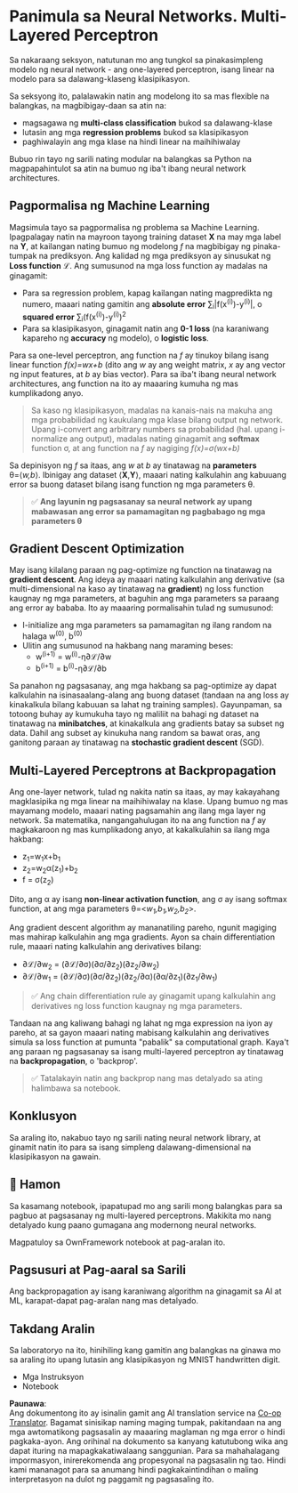 <!--
CO_OP_TRANSLATOR_METADATA:
{
  "original_hash": "df98b2c59f87d8543135301e87969f70",
  "translation_date": "2025-05-20T02:24:28+00:00",
  "source_file": "15-rag-and-vector-databases/data/own_framework.md",
  "language_code": "tl"
}
-->
# Panimula sa Neural Networks. Multi-Layered Perceptron

Sa nakaraang seksyon, natutunan mo ang tungkol sa pinakasimpleng modelo ng neural network - ang one-layered perceptron, isang linear na modelo para sa dalawang-klaseng klasipikasyon.

Sa seksyong ito, palalawakin natin ang modelong ito sa mas flexible na balangkas, na magbibigay-daan sa atin na:

* magsagawa ng **multi-class classification** bukod sa dalawang-klase
* lutasin ang mga **regression problems** bukod sa klasipikasyon
* paghiwalayin ang mga klase na hindi linear na maihihiwalay

Bubuo rin tayo ng sarili nating modular na balangkas sa Python na magpapahintulot sa atin na bumuo ng iba't ibang neural network architectures.

## Pagpormalisa ng Machine Learning

Magsimula tayo sa pagpormalisa ng problema sa Machine Learning. Ipagpalagay natin na mayroon tayong training dataset **X** na may mga label na **Y**, at kailangan nating bumuo ng modelong *f* na magbibigay ng pinaka-tumpak na prediksyon. Ang kalidad ng mga prediksyon ay sinusukat ng **Loss function** ℒ. Ang sumusunod na mga loss function ay madalas na ginagamit:

* Para sa regression problem, kapag kailangan nating magpredikta ng numero, maaari nating gamitin ang **absolute error** ∑<sub>i</sub>|f(x<sup>(i)</sup>)-y<sup>(i)</sup>|, o **squared error** ∑<sub>i</sub>(f(x<sup>(i)</sup>)-y<sup>(i)</sup>)<sup>2</sup>
* Para sa klasipikasyon, ginagamit natin ang **0-1 loss** (na karaniwang kapareho ng **accuracy** ng modelo), o **logistic loss**.

Para sa one-level perceptron, ang function na *f* ay tinukoy bilang isang linear function *f(x)=wx+b* (dito ang *w* ay ang weight matrix, *x* ay ang vector ng input features, at *b* ay bias vector). Para sa iba't ibang neural network architectures, ang function na ito ay maaaring kumuha ng mas kumplikadong anyo.

> Sa kaso ng klasipikasyon, madalas na kanais-nais na makuha ang mga probabilidad ng kaukulang mga klase bilang output ng network. Upang i-convert ang arbitrary numbers sa probabilidad (hal. upang i-normalize ang output), madalas nating ginagamit ang **softmax** function σ, at ang function na *f* ay nagiging *f(x)=σ(wx+b)*

Sa depinisyon ng *f* sa itaas, ang *w* at *b* ay tinatawag na **parameters** θ=⟨*w,b*⟩. Ibinigay ang dataset ⟨**X**,**Y**⟩, maaari nating kalkulahin ang kabuuang error sa buong dataset bilang isang function ng mga parameters θ.

> ✅ **Ang layunin ng pagsasanay sa neural network ay upang mabawasan ang error sa pamamagitan ng pagbabago ng mga parameters θ**

## Gradient Descent Optimization

May isang kilalang paraan ng pag-optimize ng function na tinatawag na **gradient descent**. Ang ideya ay maaari nating kalkulahin ang derivative (sa multi-dimensional na kaso ay tinatawag na **gradient**) ng loss function kaugnay ng mga parameters, at baguhin ang mga parameters sa paraang ang error ay bababa. Ito ay maaaring pormalisahin tulad ng sumusunod:

* I-initialize ang mga parameters sa pamamagitan ng ilang random na halaga w<sup>(0)</sup>, b<sup>(0)</sup>
* Ulitin ang sumusunod na hakbang nang maraming beses:
    - w<sup>(i+1)</sup> = w<sup>(i)</sup>-η∂ℒ/∂w
    - b<sup>(i+1)</sup> = b<sup>(i)</sup>-η∂ℒ/∂b

Sa panahon ng pagsasanay, ang mga hakbang sa pag-optimize ay dapat kalkulahin na isinasaalang-alang ang buong dataset (tandaan na ang loss ay kinakalkula bilang kabuuan sa lahat ng training samples). Gayunpaman, sa totoong buhay ay kumukuha tayo ng maliliit na bahagi ng dataset na tinatawag na **minibatches**, at kinakalkula ang gradients batay sa subset ng data. Dahil ang subset ay kinukuha nang random sa bawat oras, ang ganitong paraan ay tinatawag na **stochastic gradient descent** (SGD).

## Multi-Layered Perceptrons at Backpropagation

Ang one-layer network, tulad ng nakita natin sa itaas, ay may kakayahang magklasipika ng mga linear na maihihiwalay na klase. Upang bumuo ng mas mayamang modelo, maaari nating pagsamahin ang ilang mga layer ng network. Sa matematika, nangangahulugan ito na ang function na *f* ay magkakaroon ng mas kumplikadong anyo, at kakalkulahin sa ilang mga hakbang:
* z<sub>1</sub>=w<sub>1</sub>x+b<sub>1</sub>
* z<sub>2</sub>=w<sub>2</sub>α(z<sub>1</sub>)+b<sub>2</sub>
* f = σ(z<sub>2</sub>)

Dito, ang α ay isang **non-linear activation function**, ang σ ay isang softmax function, at ang mga parameters θ=<*w<sub>1</sub>,b<sub>1</sub>,w<sub>2</sub>,b<sub>2</sub>*>.

Ang gradient descent algorithm ay mananatiling pareho, ngunit magiging mas mahirap kalkulahin ang mga gradients. Ayon sa chain differentiation rule, maaari nating kalkulahin ang derivatives bilang:

* ∂ℒ/∂w<sub>2</sub> = (∂ℒ/∂σ)(∂σ/∂z<sub>2</sub>)(∂z<sub>2</sub>/∂w<sub>2</sub>)
* ∂ℒ/∂w<sub>1</sub> = (∂ℒ/∂σ)(∂σ/∂z<sub>2</sub>)(∂z<sub>2</sub>/∂α)(∂α/∂z<sub>1</sub>)(∂z<sub>1</sub>/∂w<sub>1</sub>)

> ✅ Ang chain differentiation rule ay ginagamit upang kalkulahin ang derivatives ng loss function kaugnay ng mga parameters.

Tandaan na ang kaliwang bahagi ng lahat ng mga expression na iyon ay pareho, at sa gayon maaari nating mabisang kalkulahin ang derivatives simula sa loss function at pumunta "pabalik" sa computational graph. Kaya't ang paraan ng pagsasanay sa isang multi-layered perceptron ay tinatawag na **backpropagation**, o 'backprop'.

> ✅ Tatalakayin natin ang backprop nang mas detalyado sa ating halimbawa sa notebook.

## Konklusyon

Sa araling ito, nakabuo tayo ng sarili nating neural network library, at ginamit natin ito para sa isang simpleng dalawang-dimensional na klasipikasyon na gawain.

## 🚀 Hamon

Sa kasamang notebook, ipapatupad mo ang sarili mong balangkas para sa pagbuo at pagsasanay ng multi-layered perceptrons. Makikita mo nang detalyado kung paano gumagana ang modernong neural networks.

Magpatuloy sa OwnFramework notebook at pag-aralan ito.

## Pagsusuri at Pag-aaral sa Sarili

Ang backpropagation ay isang karaniwang algorithm na ginagamit sa AI at ML, karapat-dapat pag-aralan nang mas detalyado.

## Takdang Aralin

Sa laboratoryo na ito, hinihiling kang gamitin ang balangkas na ginawa mo sa araling ito upang lutasin ang klasipikasyon ng MNIST handwritten digit.

* Mga Instruksyon
* Notebook

**Paunawa**:  
Ang dokumentong ito ay isinalin gamit ang AI translation service na [Co-op Translator](https://github.com/Azure/co-op-translator). Bagamat sinisikap naming maging tumpak, pakitandaan na ang mga awtomatikong pagsasalin ay maaaring maglaman ng mga error o hindi pagkaka-ayon. Ang orihinal na dokumento sa kanyang katutubong wika ang dapat ituring na mapagkakatiwalaang sanggunian. Para sa mahahalagang impormasyon, inirerekomenda ang propesyonal na pagsasalin ng tao. Hindi kami mananagot para sa anumang hindi pagkakaintindihan o maling interpretasyon na dulot ng paggamit ng pagsasaling ito.